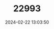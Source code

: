---
title: "22993"
category: "Montivipera raddei"
draft: false
date: 2024-02-22 13:03:50
languages:
  English: ["Radde's Rock Viper", "Armenian Viper"]
  Turkish: ["Ağrı Engereği"]
  Russian: ["Armyanskaya Gadiuka"]
  Armenian: ["Izsh"]
  German: ["Kaukasische Bergotter"]
  Azerbaijani: ["Kichikasija Kurzesi"]
---